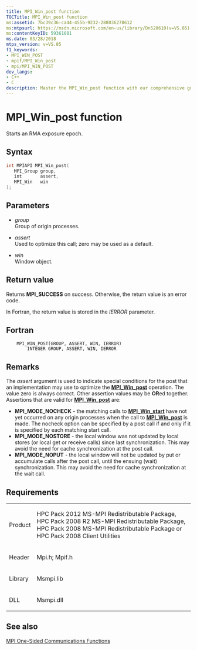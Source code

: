 ```yaml
---
title: MPI_Win_post function
TOCTitle: MPI_Win_post function
ms:assetid: 7bc39c36-ca44-455b-9232-288036278612
ms:mtpsurl: https://msdn.microsoft.com/en-us/library/Dn520610(v=VS.85)
ms:contentKeyID: 59361081
ms.date: 03/28/2018
mtps_version: v=VS.85
f1_keywords:
- MPI_WIN_POST
- mpif/MPI_Win_post
- mpi/MPI_WIN_POST
dev_langs:
- C++
- C
description: Master the MPI_Win_post function with our comprehensive guide. Learn about RMA exposure epochs, syntax, parameters, return values, and more.
---
```


# MPI\_Win\_post function

Starts an RMA exposure epoch.

## Syntax

``` c++
int MPIAPI MPI_Win_post(
   MPI_Group group,
   int       assert,
   MPI_Win   win
);
```

## Parameters

  - *group*  
    Group of origin processes.

  - *assert*  
    Used to optimize this call; zero may be used as a default.

  - *win*  
    Window object.

## Return value

Returns **MPI\_SUCCESS** on success. Otherwise, the return value is an error code.

In Fortran, the return value is stored in the *IERROR* parameter.

## Fortran

``` FORTRAN
    MPI_WIN_POST(GROUP, ASSERT, WIN, IERROR)
        INTEGER GROUP, ASSERT, WIN, IERROR
```

## Remarks

The *assert* argument is used to indicate special conditions for the post that an implementation may use to optimize the [**MPI\_Win\_post**](mpi-win-post-function.md) operation.  The value zero is always correct.  Other assertion values may be **OR**ed together.  Assertions that are valid for [**MPI\_Win\_post**](mpi-win-post-function.md) are:

- **MPI\_MODE\_NOCHECK** - the matching calls to [**MPI\_Win\_start**](mpi-win-start-function.md) have not yet occurred on any origin processes when the call to [**MPI\_Win\_post**](mpi-win-post-function.md) is made. The nocheck option can be specified by a post call if and only if it is specified by each matching start call.
- **MPI\_MODE\_NOSTORE** - the local window was not updated by local stores (or local get or receive calls) since last synchronization. This may avoid the need for cache synchronization at the post call.
- **MPI\_MODE\_NOPUT** - the local window will not be updated by put or accumulate calls after the post call, until the ensuing (wait) synchronization. This may avoid the need for cache synchronization at the wait call.

## Requirements

<table>
<colgroup>
<col  />
<col  />
</colgroup>
<tbody>
<tr class="odd">
<td><p>Product</p></td>
<td><p>HPC Pack 2012 MS-MPI Redistributable Package, HPC Pack 2008 R2 MS-MPI Redistributable Package, HPC Pack 2008 MS-MPI Redistributable Package or HPC Pack 2008 Client Utilities</p></td>
</tr>
<tr class="even">
<td><p>Header</p></td>
<td>Mpi.h;
Mpif.h</td>
</tr>
<tr class="odd">
<td><p>Library</p></td>
<td>Msmpi.lib</td>
</tr>
<tr class="even">
<td><p>DLL</p></td>
<td>Msmpi.dll</td>
</tr>
</tbody>
</table>


## See also

[MPI One-Sided Communications Functions](mpi-one-sided-communications-functions.md)


